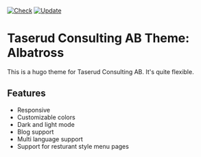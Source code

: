 [![Check](https://github.com/TaserudConsulting/theme-albatross/actions/workflows/check.yml/badge.svg)](https://github.com/TaserudConsulting/theme-albatross/actions/workflows/check.yml)
[![Update](https://github.com/TaserudConsulting/theme-albatross/actions/workflows/update.yml/badge.svg)](https://github.com/TaserudConsulting/theme-albatross/actions/workflows/update.yml)

# Taserud Consulting AB Theme: Albatross

This is a hugo theme for Taserud Consulting AB. It's quite flexible.

## Features

- Responsive
- Customizable colors
- Dark and light mode
- Blog support
- Multi language support
- Support for resturant style menu pages
